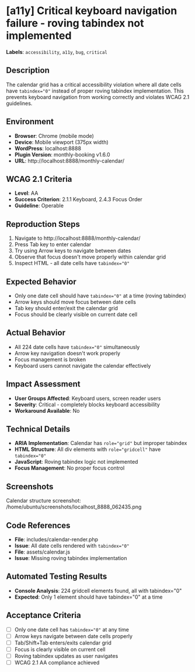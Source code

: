 # [a11y] Critical keyboard navigation failure - roving tabindex not implemented

**Labels**: `accessibility`, `a11y`, `bug`, `critical`

## Description
The calendar grid has a critical accessibility violation where all date cells have `tabindex="0"` instead of proper roving tabindex implementation. This prevents keyboard navigation from working correctly and violates WCAG 2.1 guidelines.

## Environment
- **Browser**: Chrome (mobile mode)
- **Device**: Mobile viewport (375px width)
- **WordPress**: localhost:8888
- **Plugin Version**: monthly-booking v1.6.0
- **URL**: http://localhost:8888/monthly-calendar/

## WCAG 2.1 Criteria
- **Level**: AA
- **Success Criterion**: 2.1.1 Keyboard, 2.4.3 Focus Order
- **Guideline**: Operable

## Reproduction Steps
1. Navigate to http://localhost:8888/monthly-calendar/
2. Press Tab key to enter calendar
3. Try using Arrow keys to navigate between dates
4. Observe that focus doesn't move properly within calendar grid
5. Inspect HTML - all date cells have `tabindex="0"`

## Expected Behavior
- Only one date cell should have `tabindex="0"` at a time (roving tabindex)
- Arrow keys should move focus between date cells
- Tab key should enter/exit the calendar grid
- Focus should be clearly visible on current date cell

## Actual Behavior
- All 224 date cells have `tabindex="0"` simultaneously
- Arrow key navigation doesn't work properly
- Focus management is broken
- Keyboard users cannot navigate the calendar effectively

## Impact Assessment
- **User Groups Affected**: Keyboard users, screen reader users
- **Severity**: Critical - completely blocks keyboard accessibility
- **Workaround Available**: No

## Technical Details
- **ARIA Implementation**: Calendar has `role="grid"` but improper tabindex
- **HTML Structure**: All div elements with `role="gridcell"` have `tabindex="0"`
- **JavaScript**: Roving tabindex logic not implemented
- **Focus Management**: No proper focus control

## Screenshots
Calendar structure screenshot: /home/ubuntu/screenshots/localhost_8888_062435.png

## Code References
- **File**: includes/calendar-render.php
- **Issue**: All date cells rendered with `tabindex="0"`
- **File**: assets/calendar.js
- **Issue**: Missing roving tabindex implementation

## Automated Testing Results
- **Console Analysis**: 224 gridcell elements found, all with tabindex="0"
- **Expected**: Only 1 element should have tabindex="0" at a time

## Acceptance Criteria
- [ ] Only one date cell has `tabindex="0"` at any time
- [ ] Arrow keys navigate between date cells properly
- [ ] Tab/Shift+Tab enters/exits calendar grid
- [ ] Focus is clearly visible on current cell
- [ ] Roving tabindex updates as user navigates
- [ ] WCAG 2.1 AA compliance achieved
